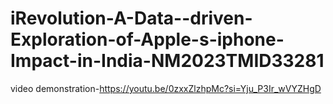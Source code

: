 # iRevolution-A-Data--driven-Exploration-of-Apple-s-iphone-Impact-in-India-NM2023TMID33281
video demonstration-https://youtu.be/0zxxZlzhpMc?si=Yju_P3Ir_wVYZHgD
